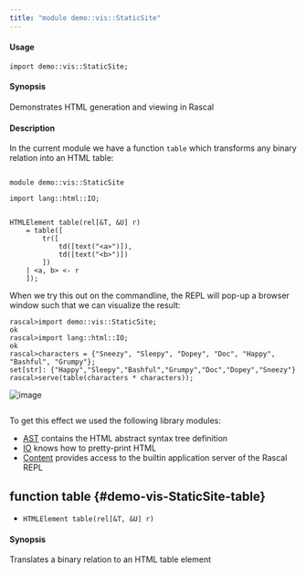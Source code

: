 ```yaml
---
title: "module demo::vis::StaticSite"
---
```


#### Usage

`import demo::vis::StaticSite;`

#### Synopsis

Demonstrates HTML generation and viewing in Rascal

#### Description


In the current module we have a function `table` which transforms
any binary relation into an HTML table:


```rascal 

module demo::vis::StaticSite

import lang::html::IO;


HTMLElement table(rel[&T, &U] r)
    = table([
        tr([
            td([text("<a>")]),
            td([text("<b>")])
        ])
    | <a, b> <- r    
    ]);

```

When we try this out on the commandline, the REPL will pop-up
a browser window such that we can visualize the result:


```rascal-shell 
rascal>import demo::vis::StaticSite;
ok
rascal>import lang::html::IO;
ok
rascal>characters = {"Sneezy", "Sleepy", "Dopey", "Doc", "Happy", "Bashful", "Grumpy"};
set[str]: {"Happy","Sleepy","Bashful","Grumpy","Doc","Dopey","Sneezy"}
rascal>serve(table(characters * characters));
```
![image](/assets/Library/demo/vis/StaticSite_screenshot_22.png)
```rascal-shell
```

To get this effect we used the following library modules:
* [AST](../../../Library/lang/html/AST.md) contains the HTML abstract syntax tree definition
* [IO](../../../Library/lang/html/IO.md) knows how to pretty-print HTML
* [Content](../../../Library/Content.md) provides access to the builtin application server of the Rascal REPL


## function table {#demo-vis-StaticSite-table}

* ``HTMLElement table(rel[&T, &U] r)``

#### Synopsis

Translates a binary relation to an HTML table element

